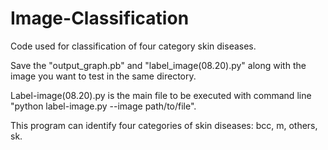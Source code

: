 # Image-Classification
Code used for classification of four category skin diseases. 

Save the "output_graph.pb" and "label_image(08.20).py" along with the image you want to test in the same directory. 

Label-image(08.20).py is the main file to be executed with command line "python label-image.py --image path/to/file".

This program can identify four categories of skin diseases: bcc, m, others, sk.
